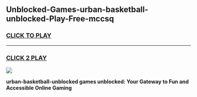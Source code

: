 
## Unblocked-Games-urban-basketball-unblocked-Play-Free-mccsq
<h3>
<a href="https://premium76.site?title=urban-basketball-unblocked&ref=19M">CLICK TO PLAY</a></h3>
<hr>

<h3>
<a href="https://premium76.site?title=urban-basketball-unblocked&ref=19M">CLICK 2 PLAY</a>
  
</h3>

<a href="https://premium76.site?title=urban-basketball-unblocked&ref=19M"><img src="https://clearcache.store/games.png"></a>


**urban-basketball-unblocked games unblocked: Your Gateway to Fun and Accessible Online Gaming**
